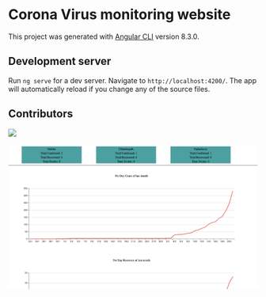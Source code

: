 # Corona Virus monitoring website

This project was generated with [Angular CLI](https://github.com/angular/angular-cli) version 8.3.0.

## Development server

Run `ng serve` for a dev server. Navigate to `http://localhost:4200/`. The app will automatically reload if you change any of the source files.

## Contributors
<a href="https://github.com/shaharyar-shamshi/carona_tracking_frontend/graphs/contributors">
  <img src="https://contributors-img.web.app/image?repo=shaharyar-shamshi/carona_tracking_frontend" />
</a>

![Alt text](Screenshot.png?raw=true "Title")